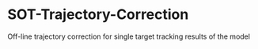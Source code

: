 # SOT-Trajectory-Correction
Off-line trajectory correction for single target tracking results of the model
